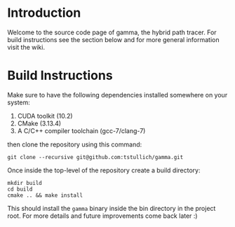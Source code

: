 # Introduction
Welcome to the source code page of gamma, the hybrid path tracer. For build instructions see the section below
and for more general information visit the wiki.

# Build Instructions
Make sure to have the following dependencies installed somewhere on your system:

1. CUDA toolkit (10.2)
2. CMake (3.13.4)
3. A C/C++ compiler toolchain (gcc-7/clang-7)

then clone the repository using this command:

`git clone --recursive git@github.com:tstullich/gamma.git`

Once inside the top-level of the repository create a build directory:
```
mkdir build
cd build
cmake .. && make install
```

This should install the `gamma` binary inside the bin directory in the project root. For more details
and future improvements come back later :)
